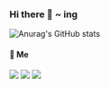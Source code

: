### Hi there 👋 ~ ing

<!--
**jo-sol/jo-sol** is a ✨ _special_ ✨ repository because its `README.md` (this file) appears on your GitHub profile.

Here are some ideas to get you started:

- 🔭 I’m currently working on ...
- 🌱 I’m currently learning ...
- 👯 I’m looking to collaborate on ...
- 🤔 I’m looking for help with ...
- 💬 Ask me about ...
- 📫 How to reach me: ...
- 😄 Pronouns: ...
- ⚡ Fun fact: ...
-->

<!-- 뱃지 업데이트 중 -->

![Anurag's GitHub stats](https://github-readme-stats.vercel.app/api?username=jo-sol&show_icons=true&theme=swift)

#### 💬 Me <br>

<a href="링크" target="_blank"><img src="https://img.shields.io/badge/Portfolio-00AFAA?logo=Ghostery&logoColor=white"/></a>
<a href="mailto:zoixssm@gmail.com" target="_blank"><img src="https://img.shields.io/badge/zoixssm@gmail.com-EA4335?logo=gmail&logoColor=white"/></a>
<a href="https://github.com/jo-sol" target="_blank"><img src="https://img.shields.io/badge/Github-181717?logo=github&logoColor=white"/></a>

<!--
백엔드
<img src="https://img.shields.io/badge/JAVA-007396?logo=java&logoColor=white"> <img src="https://img.shields.io/badge/Spring-6DB33F?logo=Spring&logoColor=white"> <img src="https://img.shields.io/badge/mysql-4479A1?logo=mysql&logoColor=white"> <img src="https://img.shields.io/badge/mariaDB-003545?logo=mariaDB&logoColor=white"> <img src="https://img.shields.io/badge/apache tomcat-F8DC75?logo=apachetomcat&logoColor=white">

프론트엔드
<img src="https://img.shields.io/badge/html5-E34F26?logo=html5&logoColor=white"> <img src="https://img.shields.io/badge/css3-1572B6?logo=css3&logoColor=white"> <img src="https://img.shields.io/badge/jquery-0769AD?logo=jquery&logoColor=white"> <img src="https://img.shields.io/badge/javascript-F7DF1E?logo=javascript&logoColor=black"> <img src="https://img.shields.io/badge/bootstrap-7952B3?logo=bootstrap&logoColor=white">
-->
